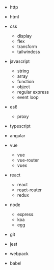 - http

- html

- css

  - display
  - flex
  - transform
  - tailwindcss

- javascript

  - string
  - array
  - function
  - object
  - regular express
  - event loop

- es6

  - proxy

- typescript

- angular

- vue

  - vue
  - vue-router
  - vuex

- react

  - react
  - react-router
  - redux

- node

  - express
  - koa
  - egg

- git

- jest

- webpack

- babel
